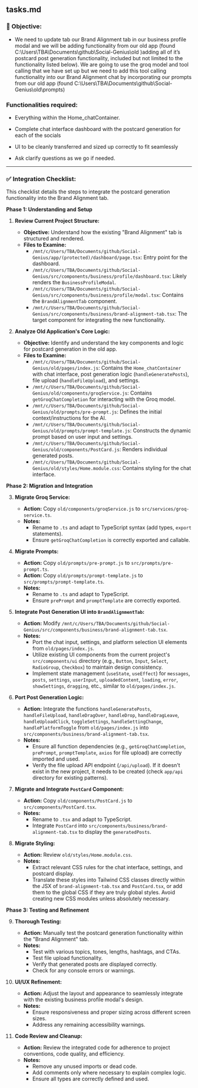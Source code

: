 ## tasks.md

### 🎯 Objective:

- We need to update tab our Brand Alignment tab in our business profile modal and we will be adding functionality from our old app (found C:\Users\TBA\Documents\github\Social-Genius\old )adding all of it’s postcard post generation functionality, included but not limited to the functionality listed below). We are going to use the groq model and tool calling that we have set up but we need to add this tool calling functionality into our Brand Alignment chat by incorporating our prompts from our old app (found C:\Users\TBA\Documents\github\Social-Genius\old\prompts)


### Functionalities required:

- Everything within the Home_chatContainer.
- Complete chat interface dashboard with the postcard generation for each of the socials
- UI to be cleanly transferred and sized up correctly to fit seamlessly

- Ask clarify questions as we go if needed.

---

### ✅ Integration Checklist:

This checklist details the steps to integrate the postcard generation functionality into the Brand Alignment tab.

**Phase 1: Understanding and Setup**

1.  **Review Current Project Structure:**
    *   **Objective:** Understand how the existing "Brand Alignment" tab is structured and rendered.
    *   **Files to Examine:**
        *   `/mnt/c/Users/TBA/Documents/github/Social-Genius/app/(protected)/dashboard/page.tsx`: Entry point for the dashboard.
        *   `/mnt/c/Users/TBA/Documents/github/Social-Genius/src/components/business/profile/dashboard.tsx`: Likely renders the `BusinessProfileModal`.
        *   `/mnt/c/Users/TBA/Documents/github/Social-Genius/src/components/business/profile/modal.tsx`: Contains the `BrandAlignmentTab` component.
        *   `/mnt/c/Users/TBA/Documents/github/Social-Genius/src/components/business/brand-alignment-tab.tsx`: The target component for integrating the new functionality.

2.  **Analyze Old Application's Core Logic:**
    *   **Objective:** Identify and understand the key components and logic for postcard generation in the old app.
    *   **Files to Examine:**
        *   `/mnt/c/Users/TBA/Documents/github/Social-Genius/old/pages/index.js`: Contains the `Home_chatContainer` with chat interface, post generation logic (`handleGeneratePosts`), file upload (`handleFileUpload`), and settings.
        *   `/mnt/c/Users/TBA/Documents/github/Social-Genius/old/components/groqService.js`: Contains `getGroqChatCompletion` for interacting with the Groq model.
        *   `/mnt/c/Users/TBA/Documents/github/Social-Genius/old/prompts/pre-prompt.js`: Defines the initial context/instructions for the AI.
        *   `/mnt/c/Users/TBA/Documents/github/Social-Genius/old/prompts/prompt-template.js`: Constructs the dynamic prompt based on user input and settings.
        *   `/mnt/c/Users/TBA/Documents/github/Social-Genius/old/components/PostCard.js`: Renders individual generated posts.
        *   `/mnt/c/Users/TBA/Documents/github/Social-Genius/old/styles/Home.module.css`: Contains styling for the chat interface.

**Phase 2: Migration and Integration**

3.  **Migrate Groq Service:**
    *   **Action:** Copy `old/components/groqService.js` to `src/services/groq-service.ts`.
    *   **Notes:**
        *   Rename to `.ts` and adapt to TypeScript syntax (add types, `export` statements).
        *   Ensure `getGroqChatCompletion` is correctly exported and callable.

4.  **Migrate Prompts:**
    *   **Action:** Copy `old/prompts/pre-prompt.js` to `src/prompts/pre-prompt.ts`.
    *   **Action:** Copy `old/prompts/prompt-template.js` to `src/prompts/prompt-template.ts`.
    *   **Notes:**
        *   Rename to `.ts` and adapt to TypeScript.
        *   Ensure `prePrompt` and `promptTemplate` are correctly exported.

5.  **Integrate Post Generation UI into `BrandAlignmentTab`:**
    *   **Action:** Modify `/mnt/c/Users/TBA/Documents/github/Social-Genius/src/components/business/brand-alignment-tab.tsx`.
    *   **Notes:**
        *   Port the chat input, settings, and platform selection UI elements from `old/pages/index.js`.
        *   Utilize existing UI components from the current project's `src/components/ui` directory (e.g., `Button`, `Input`, `Select`, `RadioGroup`, `Checkbox`) to maintain design consistency.
        *   Implement state management (`useState`, `useEffect`) for `messages`, `posts`, `settings`, `userInput`, `uploadedContent`, `loading`, `error`, `showSettings`, `dragging`, etc., similar to `old/pages/index.js`.

6.  **Port Post Generation Logic:**
    *   **Action:** Integrate the functions `handleGeneratePosts`, `handleFileUpload`, `handleDragOver`, `handleDrop`, `handleDragLeave`, `handleUploadClick`, `toggleSettings`, `handleSettingChange`, `handlePlatformToggle` from `old/pages/index.js` into `src/components/business/brand-alignment-tab.tsx`.
    *   **Notes:**
        *   Ensure all function dependencies (e.g., `getGroqChatCompletion`, `prePrompt`, `promptTemplate`, `axios` for file upload) are correctly imported and used.
        *   Verify the file upload API endpoint (`/api/upload`). If it doesn't exist in the new project, it needs to be created (check `app/api` directory for existing patterns).

7.  **Migrate and Integrate `PostCard` Component:**
    *   **Action:** Copy `old/components/PostCard.js` to `src/components/PostCard.tsx`.
    *   **Notes:**
        *   Rename to `.tsx` and adapt to TypeScript.
        *   Integrate `PostCard` into `src/components/business/brand-alignment-tab.tsx` to display the `generatedPosts`.

8.  **Migrate Styling:**
    *   **Action:** Review `old/styles/Home.module.css`.
    *   **Notes:**
        *   Extract relevant CSS rules for the chat interface, settings, and postcard display.
        *   Translate these styles into Tailwind CSS classes directly within the JSX of `brand-alignment-tab.tsx` and `PostCard.tsx`, or add them to the global CSS if they are truly global styles. Avoid creating new CSS modules unless absolutely necessary.

**Phase 3: Testing and Refinement**

9.  **Thorough Testing:**
    *   **Action:** Manually test the postcard generation functionality within the "Brand Alignment" tab.
    *   **Notes:**
        *   Test with various topics, tones, lengths, hashtags, and CTAs.
        *   Test file upload functionality.
        *   Verify that generated posts are displayed correctly.
        *   Check for any console errors or warnings.

10. **UI/UX Refinement:**
    *   **Action:** Adjust the layout and appearance to seamlessly integrate with the existing business profile modal's design.
    *   **Notes:**
        *   Ensure responsiveness and proper sizing across different screen sizes.
        *   Address any remaining accessibility warnings.

11. **Code Review and Cleanup:**
    *   **Action:** Review the integrated code for adherence to project conventions, code quality, and efficiency.
    *   **Notes:**
        *   Remove any unused imports or dead code.
        *   Add comments only where necessary to explain complex logic.
        *   Ensure all types are correctly defined and used.